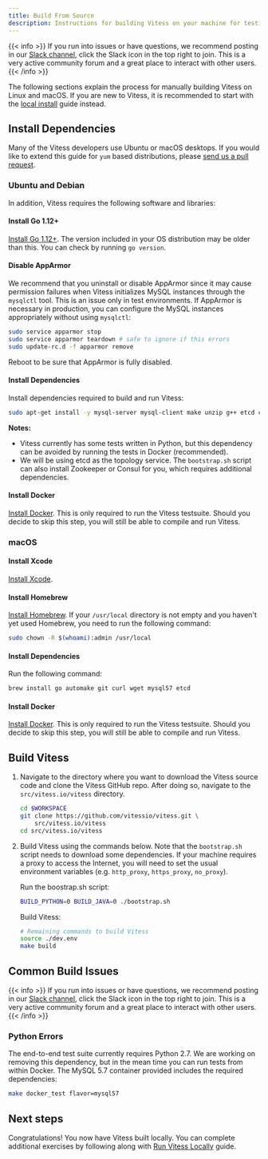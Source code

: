 ```yaml
---
title: Build From Source
description: Instructions for building Vitess on your machine for testing and development purposes
---
```


{{< info >}}
If you run into issues or have questions, we recommend posting in our [Slack channel](https://vitess.slack.com), click the Slack icon in the top right to join. This is a very active community forum and a great place to interact with other users.
{{< /info >}}

The following sections explain the process for manually building Vitess on Linux and macOS. If you are new to Vitess, it is recommended to start with the [local install](../../get-started/local) guide instead.

## Install Dependencies

Many of the Vitess developers use Ubuntu or macOS desktops. If you would like to extend this guide for `yum` based distributions, please [send us a pull request](https://github.com/vitessio/website).

### Ubuntu and Debian

In addition, Vitess requires the following software and libraries:

#### Install Go 1.12+

[Install Go 1.12+](http://golang.org/doc/install).
The version included in your OS distribution may be older than this. You can check by running `go version`.

#### Disable AppArmor

We recommend that you uninstall or disable AppArmor since it may cause permission failures when Vitess initializes MySQL instances through the `mysqlctl` tool. This is an issue only in test environments. If AppArmor is necessary in production, you can configure the MySQL instances appropriately without using `mysqlctl`:

```sh
sudo service apparmor stop
sudo service apparmor teardown # safe to ignore if this errors
sudo update-rc.d -f apparmor remove
```
Reboot to be sure that AppArmor is fully disabled.

#### Install Dependencies

Install dependencies required to build and run Vitess:

```sh
sudo apt-get install -y mysql-server mysql-client make unzip g++ etcd curl
```

**Notes:**
* Vitess currently has some tests written in Python, but this dependency can be avoided by running the tests in Docker (recommended).
* We will be using etcd as the topology service. The `bootstrap.sh` script can also install Zookeeper or Consul for you, which requires additional dependencies.

#### Install Docker

[Install Docker](https://docs.docker.com/install/). This is only required to run the Vitess testsuite. Should you decide to skip this step, you will still be able to compile and run Vitess.

### macOS

#### Install Xcode

[Install Xcode](https://developer.apple.com/xcode/).

#### Install Homebrew

[Install Homebrew](http://brew.sh/). If your `/usr/local` directory is not empty and you haven't yet used Homebrew, you need to run the following command:

```sh
sudo chown -R $(whoami):admin /usr/local
```

#### Install Dependencies

Run the following command:

```sh
brew install go automake git curl wget mysql57 etcd
```

#### Install Docker

[Install Docker](https://docs.docker.com/docker-for-mac/). This is only required to run the Vitess testsuite. Should you decide to skip this step, you will still be able to compile and run Vitess.

## Build Vitess

1. Navigate to the directory where you want to download the Vitess source code and clone the Vitess GitHub repo. After doing so, navigate to the `src/vitess.io/vitess` directory.

    ```sh
    cd $WORKSPACE
    git clone https://github.com/vitessio/vitess.git \
        src/vitess.io/vitess
    cd src/vitess.io/vitess
    ```
2. Build Vitess using the commands below. Note that the `bootstrap.sh` script needs to download some dependencies. If your machine requires a proxy to access the Internet, you will need to set the usual environment variables (e.g. `http_proxy`, `https_proxy`, `no_proxy`).

    Run the boostrap.sh script:

    ```sh
    BUILD_PYTHON=0 BUILD_JAVA=0 ./bootstrap.sh
    ```

    Build Vitess:

    ```sh
    # Remaining commands to build Vitess
    source ./dev.env
    make build
    ```

## Common Build Issues

{{< info >}}
If you run into issues or have questions, we recommend posting in our [Slack channel](https://vitess.slack.com), click the Slack icon in the top right to join. This is a very active community forum and a great place to interact with other users.
{{< /info >}}

### Python Errors

The end-to-end test suite currently requires Python 2.7. We are working on removing this dependency, but in the mean time you can run tests from within Docker. The MySQL 5.7 container provided includes the required dependencies:

```bash
make docker_test flavor=mysql57
```

## Next steps

Congratulations! You now have Vitess built locally. You can complete additional exercises by following along with [Run Vitess Locally](../../get-started/local) guide.
